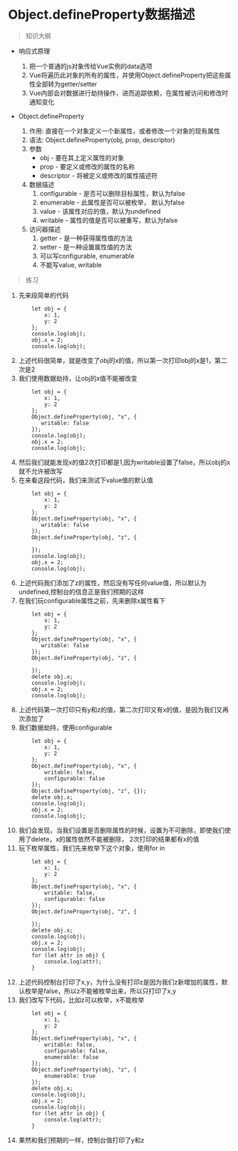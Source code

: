 # Object.defineProperty数据描述

> 知识大纲
* 响应式原理
    1. 把一个普通的js对象传给Vue实例的data选项
    2. Vue将遍历此对象的所有的属性，并使用Object.defineProperty把这些属性全部转为getter/setter
    3. Vue内部会对数据进行劫持操作，进而追踪依赖，在属性被访问和修改时通知变化
    
* Object.defineProperty
    1. 作用: 直接在一个对象定义一个新属性，或者修改一个对象的现有属性
    2. 语法: Object.defineProperty(obj, prop, descriptor)  
    3. 参数
        * obj - 要在其上定义属性的对象 
        * prop - 要定义或修改的属性的名称
        * descriptor - 将被定义或修改的属性描述符
    4. 数据描述
        1. configurable - 是否可以删除目标属性，默认为false
        2. enumerable - 此属性是否可以被枚举， 默认为false
        3. value - 该属性对应的值，默认为undefined
        4. writable - 属性的值是否可以被重写，默认为false
    5. 访问器描述 
        1. getter - 是一种获得属性值的方法
        2. setter - 是一种设置属性值的方法
        3. 可以写configurable, enumerable 
        4. 不能写value, writable    
        
> 练习
1. 先来段简单的代码
    ```
        let obj = {
            x: 1,
            y: 2
        };
        console.log(obj);
        obj.x = 2;
        console.log(obj);
    ```     
2. 上述代码很简单，就是改变了obj的x的值，所以第一次打印obj的x是1，第二次是2
3. 我们使用数据劫持，让obj的x值不能被改变
    ```
        let obj = {
            x: 1,
            y: 2
        };
        Object.defineProperty(obj, "x", {
           writable: false 
        });
        console.log(obj);
        obj.x = 2;
        console.log(obj);
    ```       
4. 然后我们就能发现x的值2次打印都是1,因为writable设置了false，所以obj的x就不允许被改写
5. 在来看这段代码，我们来测试下value值的默认值
    ```
        let obj = {
            x: 1,
            y: 2
        };
        Object.defineProperty(obj, "x", {
           writable: false
        });
        Object.defineProperty(obj, "z", {
    
        });
        console.log(obj);
        obj.x = 2;
        console.log(obj);
    ``` 
6. 上述代码我们添加了z的属性，然后没有写任何value值，所以默认为undefined,控制台的信息正是我们预期的这样    
7. 在我们玩configurable属性之前，先来删除x属性看下
    ```
        let obj = {
            x: 1,
            y: 2
        };
        Object.defineProperty(obj, "x", {
           writable: false
        });
        Object.defineProperty(obj, "z", {
    
        });
        delete obj.x;
        console.log(obj);
        obj.x = 2;
        console.log(obj);
    ```
8. 上述代码第一次打印只有y和z的值，第二次打印又有x的值，是因为我们又再次添加了
9. 我们数据劫持，使用configurable
    ```
        let obj = {
            x: 1,
            y: 2
        };
        Object.defineProperty(obj, "x", {
            writable: false,
            configurable: false
        });
        Object.defineProperty(obj, "z", {});
        delete obj.x;
        console.log(obj);
        obj.x = 2;
        console.log(obj);
    ```  
10. 我们会发现，当我们设置是否删除属性的时候，设置为不可删除，即使我们使用了delete，x的属性依然不能被删除，
    2次打印的结果都有x的值      
11. 玩下枚举属性，我们先来枚举下这个对象，使用for in
    ```
        let obj = {
            x: 1,
            y: 2
        };
        Object.defineProperty(obj, "x", {
            writable: false,
            configurable: false
        });
        Object.defineProperty(obj, "z", {
            
        });
        delete obj.x;
        console.log(obj);
        obj.x = 2;
        console.log(obj);
        for (let attr in obj) {
            console.log(attr);
        }
    ```    
12. 上述代码控制台打印了x,y，为什么没有打印z是因为我们z新增加的属性，默认枚举是false，所以z不能被枚举出来，所以只打印了x,y
13. 我们改写下代码，比如z可以枚举，x不能枚举  
    ``` 
        let obj = {
            x: 1,
            y: 2
        };
        Object.defineProperty(obj, "x", {
            writable: false,
            configurable: false,
            enumerable: false
        });
        Object.defineProperty(obj, "z", {
            enumerable: true
        });
        delete obj.x;
        console.log(obj);
        obj.x = 2;
        console.log(obj);
        for (let attr in obj) {
            console.log(attr);
        }
    ```  
14. 果然和我们预期的一样，控制台值打印了y和z    